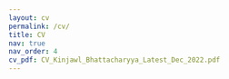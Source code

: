 ```yaml
---
layout: cv
permalink: /cv/
title: CV
nav: true
nav_order: 4
cv_pdf: CV_Kinjawl_Bhattacharyya_Latest_Dec_2022.pdf
---
```

